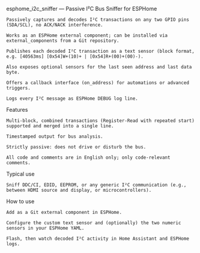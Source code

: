 esphome_i2c_sniffer — Passive I²C Bus Sniffer for ESPHome

    Passively captures and decodes I²C transactions on any two GPIO pins (SDA/SCL), no ACK/NACK interference.

    Works as an ESPHome external component; can be installed via external_components from a Git repository.

    Publishes each decoded I²C transaction as a text sensor (block format, e.g. [40563ms] [0x54]W+(10)+ | [0x54]R+(00)+(00)-).

    Also exposes optional sensors for the last seen address and last data byte.

    Offers a callback interface (on_address) for automations or advanced triggers.

    Logs every I²C message as ESPHome DEBUG log line.

Features

    Multi-block, combined transactions (Register-Read with repeated start) supported and merged into a single line.

    Timestamped output for bus analysis.

    Strictly passive: does not drive or disturb the bus.

    All code and comments are in English only; only code-relevant comments.

Typical use

    Sniff DDC/CI, EDID, EEPROM, or any generic I²C communication (e.g., between HDMI source and display, or microcontrollers).

How to use

    Add as a Git external component in ESPHome.

    Configure the custom text sensor and (optionally) the two numeric sensors in your ESPHome YAML.

    Flash, then watch decoded I²C activity in Home Assistant and ESPHome logs.
